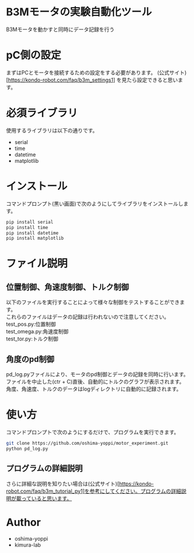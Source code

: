 # B3Mモータの実験自動化ツール
B3Mモータを動かすと同時にデータ記録を行う

# pC側の設定
まずはPCとモータを接続するための設定をする必要があります。
(公式サイト)[https://kondo-robot.com/faq/b3m_settings1] を見たら設定できると思います。



# 必須ライブラリ
使用するライブラリは以下の通りです。

* serial
* time
* datetime
* matplotlib

# インストール

コマンドプロンプト(黒い画面)で次のようにしてライブラリをインストールします。

```bash
pip install serial
pip install time
pip install datetime
pip install matplotlib
```
# ファイル説明
## 位置制御、角速度制御、トルク制御
以下のファイルを実行することによって様々な制御をテストすることができます。  
これらのファイルはデータの記録は行われないので注意してください。  
test_pos.py:位置制御  
test_omega.py:角速度制御  
test_tor.py:トルク制御  

## 角度のpd制御
pd_log.pyファイルにより、モータのpd制御とデータの記録を同時に行います。  
ファイルを中止した(ctr + C)直後、自動的にトルクのグラフが表示されます。  
角度、角速度、トルクのデータはlogディレクトリに自動的に記録されます。  



# 使い方

コマンドプロンプトで次のようにするだけで、プログラムを実行できます。

```bash
git clone https://github.com/oshima-yoppi/motor_experiment.git
python pd_log.py
```
## プログラムの詳細説明

さらに詳細な説明を知りたい場合は(公式サイト)[https://kondo-robot.com/faq/b3m_tutorial_py1]を参考にしてください。プログラムの詳細説明が載っていると思います。

# Author


* oshima-yoppi
* kimura-lab


